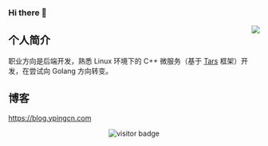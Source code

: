 ### Hi there 👋

<img align="right" src="https://github-readme-stats.vercel.app/api?username=ypingcn&show_icons=true">

## 个人简介

职业方向是后端开发，熟悉 Linux 环境下的 C++ 微服务（基于 [Tars](https://github.com/TarsCloud/) 框架）开发，在尝试向 Golang 方向转变。

## 博客

https://blog.ypingcn.com

<!-- 访客 -->
<p align="center">
  <img src="https://visitor-badge.glitch.me/badge?page_id=ypingcn.readme" alt="visitor badge"/>
</p>
